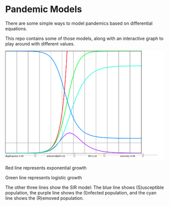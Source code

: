 # Pandemic Models

There are some simple ways to model pandemics based on differential equations.

This repo contains some of those models, along with an interactive graph to play around with different values.

![Screenshot of the program](./img/img1.png)

Red line represents exponential growth

Green line represents logistic growth

The other three lines show the SIR model: The blue line shows (S)usceptible population, the purple line shows the (I)nfected population, and the cyan line shows the (R)emoved population.
